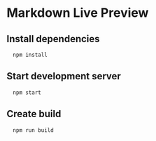 # Markdown Live Preview

## Install dependencies
```
  npm install
```
## Start development server
```
  npm start
```
## Create build
```
  npm run build
```
